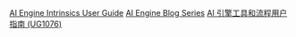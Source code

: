 [AI Engine Intrinsics User Guide](https://www.xilinx.com/htmldocs/xilinx2024_1/aiengine_intrinsics/intrinsics/md_mainpage.html)
[AI Engine Blog Series](https://support.xilinx.com/s/question/0D52E00006xR6iXSAS/ai-engine-blog-series?language=en_US)
[AI 引擎工具和流程用户指南 (UG1076)](https://docs.amd.com/r/2023.2-%E7%AE%80%E4%BD%93%E4%B8%AD%E6%96%87/ug1076-ai-engine-environment/%E8%BE%93%E5%87%BA)